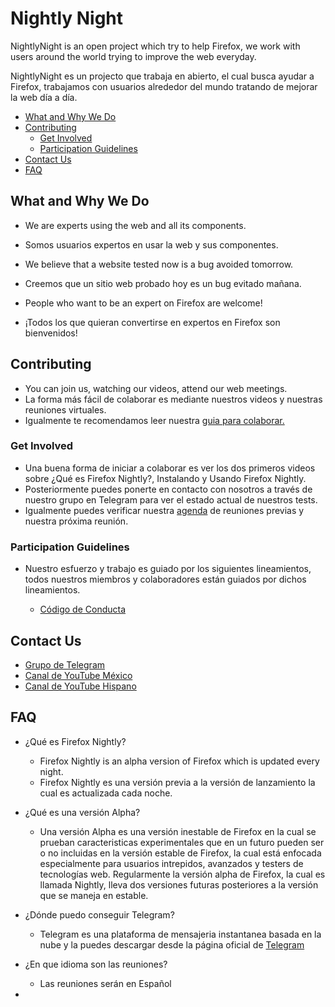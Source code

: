 
# Nightly Night

NightlyNight is an open project which try to help Firefox, we work with users around the world trying to improve the web everyday.

NightlyNight es un projecto que trabaja en abierto, el cual busca ayudar a Firefox, trabajamos con usuarios alrededor del mundo tratando de mejorar la web día a día.

* [What and Why We Do](https://github.com/lasr21/nightlynight#what-and-why-we-do "What and Why We Do")
* [Contributing](https://github.com/lasr21/nightlynight#contributing "Contributing")
    * [Get Involved](https://github.com/lasr21/nightlynight#get-involved "Get Involved")
    * [Participation Guidelines](https://github.com/lasr21/nightlynight#participation-guidelines "Participation Guidelines")
* [Contact Us](https://github.com/lasr21/nightlynight#contact-us "Contact Us")
* [FAQ](https://github.com/lasr21/nightlynight#faq "FAQ")

## What and Why We Do

* We are experts using the web and all its components.
* Somos usuarios expertos en usar la web y sus componentes.

* We believe that a website tested now is a bug avoided tomorrow.
* Creemos que un sitio web probado hoy es un bug evitado mañana.

* People who want to be an expert on Firefox are welcome!
* ¡Todos los que quieran convertirse en expertos en Firefox son bienvenidos!


## Contributing

* You can join us, watching our videos, attend our web meetings.
* La forma más fácil de colaborar es mediante nuestros videos y nuestras reuniones virtuales. 
* Igualmente te recomendamos leer nuestra [guia para colaborar.](https://github.com/lasr21/nightlynight/blob/master/CONTRIBUTING.md "guia para colaborar")

### Get Involved

* Una buena forma de iniciar a colaborar es ver los dos primeros videos sobre ¿Qué es Firefox Nightly?, Instalando y Usando Firefox Nightly.
* Posteriormente puedes ponerte en contacto con nosotros a través de nuestro grupo en Telegram para ver el estado actual de nuestros tests.
* Igualmente puedes verificar nuestra [agenda](agenda "agenda") de reuniones previas y nuestra próxima reunión.

### Participation Guidelines

* Nuestro esfuerzo y trabajo es guiado por los siguientes lineamientos, todos nuestros miembros y colaboradores están guiados por dichos lineamientos.

    * [Código de Conducta](https://github.com/lasr21/nightlynight/blob/master/CoC.md "Código de Conducta") 

## Contact Us

* [Grupo de Telegram](https://t.me/NightlyNights "Telegram")
* [Canal de YouTube México](https://www.youtube.com/channel/UCjqy4HKC932SD17pmF-W4oQ "YouTube")
* [Canal de YouTube Hispano](https://www.youtube.com/user/mozillahispano/videos "YouTube")

## FAQ

* ¿Qué es Firefox Nightly?

    * Firefox Nightly is an alpha version of Firefox which is updated every night.
    * Firefox Nightly es una versión previa a la versión de lanzamiento la cual es actualizada cada noche.

* ¿Qué es una versión Alpha?

    * Una versión Alpha es una versión inestable de Firefox en la cual se prueban caracteristicas experimentales que en un futuro pueden ser o no incluidas en la versión estable de Firefox, la cual está enfocada especialmente para usuarios intrepidos, avanzados y testers de tecnologías web. Regularmente la versión alpha de Firefox, la cual es llamada Nightly, lleva dos versiones futuras posteriores a la versión que se maneja en estable.

* ¿Dónde puedo conseguir Telegram?

    * Telegram es una plataforma de mensajeria instantanea basada en la nube y la puedes descargar desde la página oficial de [Telegram](https://www.telegram.org/ "Telegram") 

* ¿En que idioma son las reuniones?

    * Las reuniones serán en Español
* 
